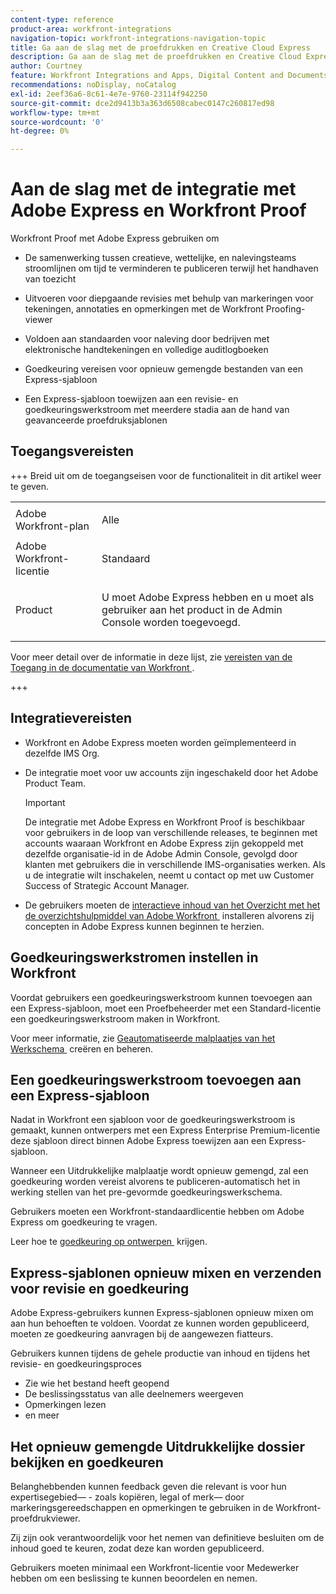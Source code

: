 ```yaml
---
content-type: reference
product-area: workfront-integrations
navigation-topic: workfront-integrations-navigation-topic
title: Ga aan de slag met de proefdrukken en Creative Cloud Express
description: Ga aan de slag met de proefdrukken en Creative Cloud Express
author: Courtney
feature: Workfront Integrations and Apps, Digital Content and Documents
recommendations: noDisplay, noCatalog
exl-id: 2eef36a6-8c61-4e7e-9760-23114f942250
source-git-commit: dce2d9413b3a363d6508cabec0147c260817ed98
workflow-type: tm+mt
source-wordcount: '0'
ht-degree: 0%

---
```


# Aan de slag met de integratie met Adobe Express en Workfront Proof

Workfront Proof met Adobe Express gebruiken om

* De samenwerking tussen creatieve, wettelijke, en nalevingsteams stroomlijnen om tijd te verminderen te publiceren terwijl het handhaven van toezicht

* Uitvoeren voor diepgaande revisies met behulp van markeringen voor tekeningen, annotaties en opmerkingen met de Workfront Proofing-viewer

* Voldoen aan standaarden voor naleving door bedrijven met elektronische handtekeningen en volledige auditlogboeken


* Goedkeuring vereisen voor opnieuw gemengde bestanden van een Express-sjabloon

* Een Express-sjabloon toewijzen aan een revisie- en goedkeuringswerkstroom met meerdere stadia aan de hand van geavanceerde proefdruksjablonen

## Toegangsvereisten

+++ Breid uit om de toegangseisen voor de functionaliteit in dit artikel weer te geven.

<table style="table-layout:auto"> 
 <col> 
 <col> 
 <tbody> 
 <tr> 
   <td role="rowheader">Adobe Workfront-plan</td> 
   <td> 
   <p>Alle</p> 
   </td> 
  </tr> 
  <tr> 
   <td role="rowheader">Adobe Workfront-licentie</td> 
   <td> 
   <p>Standaard </p> 
  </td> 
  </tr> 
  <tr> 
   <td role="rowheader">Product</td> 
   <td> 
   <p> U moet Adobe Express hebben en u moet als gebruiker aan het product in de Admin Console worden toegevoegd. </p> </td> 
  </tr>

</tbody> 
</table>

Voor meer detail over de informatie in deze lijst, zie [&#x200B; vereisten van de Toegang in de documentatie van Workfront &#x200B;](/help/quicksilver/administration-and-setup/add-users/access-levels-and-object-permissions/access-level-requirements-in-documentation.md).

+++

## Integratievereisten

* Workfront en Adobe Express moeten worden geïmplementeerd in dezelfde IMS Org.

* De integratie moet voor uw accounts zijn ingeschakeld door het Adobe Product Team.

  >[!IMPORTANT]
  >
  >De integratie met Adobe Express en Workfront Proof is beschikbaar voor gebruikers in de loop van verschillende releases, te beginnen met accounts waaraan Workfront en Adobe Express zijn gekoppeld met dezelfde organisatie-id in de Adobe Admin Console, gevolgd door klanten met gebruikers die in verschillende IMS-organisaties werken. Als u de integratie wilt inschakelen, neemt u contact op met uw Customer Success of Strategic Account Manager.

* De gebruikers moeten de [&#x200B; interactieve inhoud van het Overzicht met het de overzichtshulpmiddel van Adobe Workfront &#x200B;](/help/quicksilver/review-and-approve-work/proofing/reviewing-proofs-within-workfront/review-a-proof/review-proof-in-web-viewer-extension.md) installeren alvorens zij concepten in Adobe Express kunnen beginnen te herzien.


## Goedkeuringswerkstromen instellen in Workfront

Voordat gebruikers een goedkeuringswerkstroom kunnen toevoegen aan een Express-sjabloon, moet een Proefbeheerder met een Standard-licentie een goedkeuringswerkstroom maken in Workfront.

Voor meer informatie, zie [&#x200B; Geautomatiseerde malplaatjes van het Werkschema &#x200B;](/help/quicksilver/administration-and-setup/manage-workfront/configure-proofing/create-manage-automated-workflow-templates.md) creëren en beheren.

## Een goedkeuringswerkstroom toevoegen aan een Express-sjabloon

Nadat in Workfront een sjabloon voor de goedkeuringswerkstroom is gemaakt, kunnen ontwerpers met een Express Enterprise Premium-licentie deze sjabloon direct binnen Adobe Express toewijzen aan een Express-sjabloon.

Wanneer een Uitdrukkelijke malplaatje wordt opnieuw gemengd, zal een goedkeuring worden vereist alvorens te publiceren-automatisch het in werking stellen van het pre-gevormde goedkeuringswerkschema.

Gebruikers moeten een Workfront-standaardlicentie hebben om Adobe Express om goedkeuring te vragen.

Leer hoe te [&#x200B; goedkeuring op ontwerpen &#x200B;](https://helpx.adobe.com/nl/express/web/share-and-publish/share-and-collaborate/request-approval.html) krijgen.


## Express-sjablonen opnieuw mixen en verzenden voor revisie en goedkeuring

Adobe Express-gebruikers kunnen Express-sjablonen opnieuw mixen om aan hun behoeften te voldoen. Voordat ze kunnen worden gepubliceerd, moeten ze goedkeuring aanvragen bij de aangewezen fiatteurs.

Gebruikers kunnen tijdens de gehele productie van inhoud en tijdens het revisie- en goedkeuringsproces

* Zie wie het bestand heeft geopend
* De beslissingsstatus van alle deelnemers weergeven
* Opmerkingen lezen
* en meer

<!--Learn how to get approval on designs.   
need link to help article-->

## Het opnieuw gemengde Uitdrukkelijke dossier bekijken en goedkeuren

Belanghebbenden kunnen feedback geven die relevant is voor hun expertisegebied— - zoals kopiëren, legal of merk— door markeringsgereedschappen en opmerkingen te gebruiken in de Workfront-proefdrukviewer.

Zij zijn ook verantwoordelijk voor het nemen van definitieve besluiten om de inhoud goed te keuren, zodat deze kan worden gepubliceerd.

Gebruikers moeten minimaal een Workfront-licentie voor Medewerker hebben om een beslissing te kunnen beoordelen en nemen.
